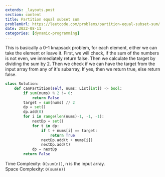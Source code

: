 ```yaml
---
extends: _layouts.post
section: content
title: Partition equal subset sum
problemUrl: https://leetcode.com/problems/partition-equal-subset-sum/
date: 2022-08-11
categories: [dynamic-programming]
---
```


This is basically a 0-1 knapsack problem, for each element, either we can take the element or leave it. First, we will check, if the sum of the numbers is not even, we immediately return false. Then we calculate the target by dividing the sum by 2. Then we check if we can have the target from the input array from any of it's subarray, If yes, then we return true, else return false.

```python
class Solution:
    def canPartition(self, nums: List[int]) -> bool:
        if sum(nums) % 2 != 0:
            return False
        target = sum(nums) // 2
        dp = set()
        dp.add(0)
        for i in range(len(nums)-1, -1, -1):
            nextDp = set()
            for t in dp:
                if t + nums[i] == target:
                    return True
                nextDp.add(t + nums[i])
                nextDp.add(t)
            dp = nextDp
        return False
```

Time Complexity: `O(sum(n))`, n is the input array. <br/>
Space Complexity: `O(sum(n))`